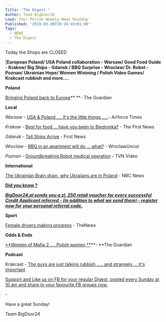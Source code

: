 ```yaml
---
Title: 'The Digest '
Author: Team BigDoor24
Lead: Your Polish Weekly News Roundup
Published: '2019-03-30T20:24:43+01:00'
Tags:
  - NEWS
  - The Digest
---
```

Today the Shops are CLOSED

\|**European Poland/ USA Poland collaboration - Warsaw/ Good Food Guide - Krakow/ Big Ships - Gdansk / BBQ Surprise - Wroclaw/ Dr. Robot - Poznan/ Ukrainian Hope/ Women Winining / Polish Video Games/ Krakcast rubbish and more....**

**Poland**

[Bringing Poland back to Europe](https://www.theguardian.com/commentisfree/2019/mar/20/poland-opposition-europe-macron-eu?CMP=Share_AndroidApp_Email)** **- The Guardian

**Local**

_Warsaw_ - [ USA & Poland .... it's the little things .... ](https://www.airforcetimes.com/news/your-air-force/2019/03/29/airmen-being-bros-us-troops-help-overturned-van-in-poland/)- Airforce Times

_Krakow_ -  [Best for food ... have you been to Biedronka?](https://www.thefirstnews.com/article/its-official-krakow-is-the-best-place-in-europe-for-food-says-european-academy-of-gastronomy-2250) - The First News

_Gdansk_ -  [Tall Ships Arrive](https://www.thefirstnews.com/article/polish-tall-ship-ends-independence-cruise-5366) - First News

_Wroclaw_ - [BBQ in an apartment will do ... what?](http://wroclawuncut.com/2019/03/29/drunk-mans-indoor-barbecue-causes-house-fire/) -  WroclawUncut

_Poznan_ - [Groundbreaking Robot medical operation](https://www.tvn24.pl/tvn24-news-in-english,157,m/polish-doctors-remove-head-and-neck-cancer-by-using-a-da-vinci-robot,922971.html)  - TVN Video

**International**

[The Ukrainian Brain drain, why Ukraiians are in Poland](https://www.nbcnews.com/news/world/brain-drain-devastating-ukraine-n976936) - NBC News

[**Did you know ?**](https://bigdoor24.pl/)

[**_BigDoor24.pl sends you a zl. 250 retail voucher for every successful Credit Applicant referred - (in addition to what we send them) - register now for your personal referral code._**](https://bigdoor24.pl/)

**Sport**

[Female drivers making progress](http://www.thenews.pl/1/5/Artykul/413357,Polish-driver-to-race-in-new-allfemale-championship) - TheNews

**Odds & Ends**

[**Women of Mafia 2 .....Polish women **](https://www.theguardian.com/film/2019/mar/01/kobiety-mafii-2-women-of-mafia-2-review-patryk-vega?CMP=Share_AndroidApp_Zoho_Mail)**\- **The Guardian

**Podcast**

Krakcast - [The guys are just talking rubbish ..... and strangely ... it's important](https://www.krakcast.pl/e/krakcast-news-1553794529/)

[Support and Like us on FB for your regular Digest, posted every Sunday at 10 am and share to your favourite FB groups now.](https://www.facebook.com/bigdoor24/)

<div class="sharethis-inline-share-buttons"></div>

\-

Have a great Sunday!

Team BigDoor24

